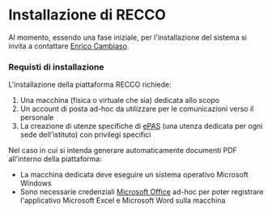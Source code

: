 # Installazione di RECCO

Al momento, essendo una fase iniziale, per l'installazione del sistema si invita a contattare [Enrico Cambiaso](https://www.ieiit.cnr.it/people/Cambiaso-Enrico).

### Requisti di installazione ###

L'installazione della piattaforma RECCO richiede:
1. Una macchina (fisica o virtuale che sia) dedicata allo scopo
2. Un account di posta ad-hoc da utilizzare per le comunicazioni verso il personale
3. La creazione di utenze specifiche di [ePAS](https://epas.amministrazione.cnr.it) (una utenza dedicata per ogni sede dell'istituto) con privilegi specifici

Nel caso in cui si intenda generare automaticamente documenti PDF all'interno della piattaforma:
* La macchina dedicata deve eseguire un sistema operativo Microsoft Windows
* Sono necessarie credenziali [Microsoft Office](https://www.office.com) ad-hoc per poter registrare l'applicativo Microsoft Excel e Microsoft Word sulla macchina
